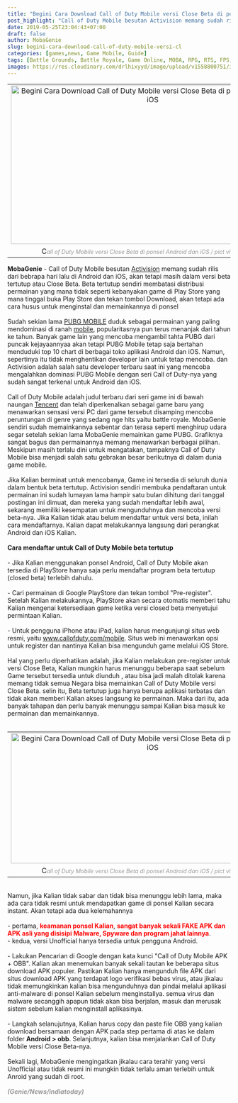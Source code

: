 ```yaml
---
title: "Begini Cara Download Call of Duty Mobile versi Close Beta di ponsel Android dan iOS"
post_highlight: "Call of Duty Mobile besutan Activision memang sudah rilis dari bebrapa hari lalu di Android dan iOS, akan tetapi masih dalam versi beta tertutup atau Close Beta. Beta tertutup sendiri membatasi distribusi permainan yang mana tidak seperti kebanyakan game di Play Store yang mana tinggal buka Play Store dan tekan tombol Download, akan tetapi ada cara husus untuk menginstal dan memainkannya di ponsel."
date: 2019-05-25T23:04:43+07:00
draft: false
author: MobaGenie
slug: begini-cara-download-call-of-duty-mobile-versi-cl
categories: [games,news, Game Mobile, Guide]
tags: [Battle Grounds, Battle Royale, Game Online, MOBA, RPG, RTS, FPS, Call of Duty, Call of Duty Mobile, Call of Duty, game, online, multiplayer, Close Beta, Guide]
images: https://res.cloudinary.com/drlhixyyd/image/upload/v1558800751/img/mobagenie/Call_of_Duty_Mobile__11_.jpg
---
```


<table align="center" cellpadding="0" cellspacing="0" class="tr-caption-container" style="margin-left: auto; margin-right: auto; text-align: center;"><tbody>
<tr><td style="text-align: center;"><img alt="Begini Cara Download Call of Duty Mobile versi Close Beta di ponsel Android dan iOS"    height="358" src="https://res.cloudinary.com/drlhixyyd/image/upload/v1558800751/img/mobagenie/Call_of_Duty_Mobile__11_.jpg" title="" width="640" /></td></tr>
<tr><td class="tr-caption" style="text-align: center;">C<i style="color: #999999; font-size: 12.8px;">all of Duty Mobile versi Close Beta di ponsel Android dan iOS / pict via&nbsp;indiatoday</i></td></tr>
</tbody></table>
<b>MobaGenie</b> - Call of Duty Mobile besutan <a href="/tags/activision/">Activision</a> memang sudah rilis dari bebrapa hari lalu di Android dan iOS, akan tetapi masih dalam versi beta tertutup atau Close Beta. Beta tertutup sendiri membatasi distribusi permainan yang mana tidak seperti kebanyakan game di Play Store yang mana tinggal buka Play Store dan tekan tombol Download, akan tetapi ada cara husus untuk menginstal dan memainkannya di ponsel<br />
<br />
Sudah sekian lama <a href="/gamer-cantik-yang-jago-main-pubg/">PUBG MOBILE</a> duduk sebagai permainan yang paling mendominasi di ranah <a href="/categories/game-mobile/">mobile</a>, popularitasnya pun terus menanjak dari tahun ke tahun. Banyak game lain yang mencoba mengambil tahta PUBG dari puncak kejayaannyaa akan tetapi PUBG Mobile tetap saja bertahan menduduki top 10 chart di berbagai toko aplikasi Android dan iOS. Namun, sepertinya itu tidak menghentikan developer lain untuk tetap mencoba. dan Activision adalah salah satu developer terbaru saat ini yang mencoba mengalahkan dominasi PUBG Mobile dengan seri Call of Duty-nya yang sudah sangat terkenal untuk Android dan iOS.<br />
<br />
Call of Duty Mobile adalah judul terbaru dari seri game ini di bawah naungan <a href="/tags/tencent/">Tencent</a> dan telah diperkenalkan sebagai game baru yang menawarkan sensasi versi PC dari game tersebut disamping mencoba peruntungan di genre yang sedang nge hits yaitu battle royale. MobaGenie sendiri sudah memainkannya sebentar dan terasa seperti menghirup udara segar setelah sekian lama MobaGenie memainkan game PUBG. Grafiknya sangat bagus dan permainannya memang menawarkan berbagai pilihan. Meskipun masih terlalu dini untuk mengatakan, tampaknya Call of Duty Mobile bisa menjadi salah satu gebrakan besar berikutnya di dalam dunia game mobile.<br />
<br />
Jika Kalian berminat untuk mencobanya, Game ini tersedia di seluruh dunia dalam bentuk beta tertutup. Activision sendiri membuka pendaftaran untuk permainan ini sudah lumayan lama hampir satu bulan dihitung dari tanggal postingan ini dimuat, dan mereka yang sudah mendaftar lebih awal, sekarang memiliki kesempatan untuk mengunduhnya dan mencoba versi beta-nya. Jika Kalian tidak atau belum mendaftar untuk versi beta, inilah cara mendaftarnya. Kalian dapat melakukannya langsung dari perangkat Android dan iOS Kalian.<br />
<br />
<b>Cara mendaftar untuk Call of Duty Mobile beta tertutup</b><br />
<br />
- Jika Kalian menggunakan ponsel Android, Call of Duty Mobile akan tersedia di PlayStore hanya saja perlu mendaftar program beta tertutup (closed beta) terlebih dahulu.<br />
<br />
- Cari permainan di Google PlayStore dan tekan tombol "Pre-register". Setelah Kalian melakukannya, PlayStore akan secara otomatis memberi tahu Kalian mengenai ketersediaan game ketika versi closed beta menyetujui permintaan Kalian.<br />
<br />
- Untuk pengguna iPhone atau iPad, kalian harus mengunjungi situs web resmi, yaitu <a href="https://www.callofduty.com/mobile" rel="nofollow" target="_blank">www.callofduty.com/mobile</a>. Situs web ini menawarkan opsi untuk register dan nantinya Kalian bisa mengunduh game melalui iOS Store.<br />
<br />
Hal yang perlu diperhatikan adalah, jika Kalian melakukan pre-register untuk versi Close Beta, Kalian mungkin harus menunggu beberapa saat sebelum Game tersebut tersedia untuk diunduh , atau bisa jadi malah ditolak karena memang tidak semua Negara bisa memainkan Call of Duty Mobile versi Close Beta. selin itu, Beta tertutup juga hanya berupa aplikasi terbatas dan tidak akan memberi Kalian akses langsung ke permainan. Maka dari itu, ada banyak tahapan dan perlu banyak menunggu sampai Kalian bisa masuk ke permainan dan memainkannya.<br />
<br />
<table align="center" cellpadding="0" cellspacing="0" class="tr-caption-container" style="margin-left: auto; margin-right: auto; text-align: center;"><tbody>
<tr><td style="text-align: center;"><img alt="Begini Cara Download Call of Duty Mobile versi Close Beta di ponsel Android dan iOS"    height="294" src="https://res.cloudinary.com/drlhixyyd/image/upload/v1558800751/img/mobagenie/Call_of_duty_Mobile__7_-770x1440.jpg" title="" width="640" /></td></tr>
<tr><td class="tr-caption" style="text-align: center;">C<i style="color: #999999; font-size: 12.8px;">all of Duty Mobile versi Close Beta di ponsel Android dan iOS / pict via&nbsp;indiatoday</i></td></tr>
</tbody></table>
<br />
Namun, jika Kalian tidak sabar dan tidak bisa menunggu lebih lama, maka ada cara tidak resmi untuk mendapatkan game di ponsel Kalian secara instant. Akan tetapi ada dua kelemahannya<br />
<br />
- pertama, <span style="color: red;"><b>keamanan ponsel Kalian</b></span>, <span style="color: red;"><b>sangat banyak sekali FAKE APK dan APK asli yang disisipi Malware, Spyware dan program jahat lainnya</b></span>.<br />
- kedua, versi Unofficial hanya tersedia untuk pengguna Android.<br />
<br />
- Lakukan Pencarian di Google dengan kata kunci "Call of Duty Mobile APK + OBB". Kalian akan menemukan banyak sekali tautan ke beberapa situs download APK populer. Pastikan Kalian hanya mengunduh file APK dari situs download APK yang terdapat logo verifikasi bebas virus, atau jikalau tidak memungkinkan kalian bisa mengunduhnya dan pindai melalui aplikasi anti-malware di ponsel Kalian sebelum menginstallya. semua virus dan malware secanggih apapun tidak akan bisa berjalan, masuk dan merusak sistem sebelum kalian menginstall aplikasinya.<br />
<br />
- Langkah selanujutnya, Kalian harus copy dan paste file OBB yang kalian download bersamaan dengan APK pada step pertama di atas ke dalam folder <b>Android &gt; obb</b>. Selanjutnya, kalian bisa menjalankan Call of Duty Mobile versi Close Beta-nya.<br />
<br />
Sekali lagi, MobaGenie mengingatkan jikalau cara terahir yang versi Unofficial atau tidak resmi ini mungkin tidak terlalu aman terlebih untuk Anroid yang sudah di root.<br />
<br />
<i><b><span style="color: #999999;">(Genie/News/indiatoday)</span></b></i><br />
<div>
<br /></div>
